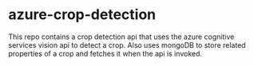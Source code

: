 # azure-crop-detection
This repo contains a crop detection api that uses the azure cognitive services vision api to detect a crop. Also uses mongoDB to store related properties of a crop and fetches it when the api is invoked.
